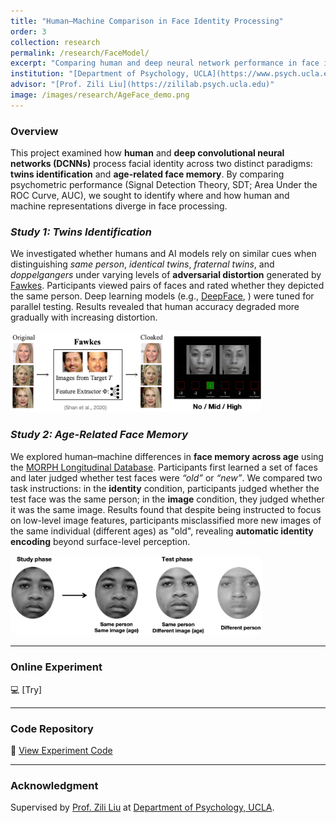 ```yaml
---
title: "Human–Machine Comparison in Face Identity Processing"
order: 3
collection: research
permalink: /research/FaceModel/
excerpt: "Comparing human and deep neural network performance in face identity processing across twins identification and age-related face memory tasks."
institution: "[Department of Psychology, UCLA](https://www.psych.ucla.edu/)"
advisor: "[Prof. Zili Liu](https://zililab.psych.ucla.edu)"
image: /images/research/AgeFace_demo.png
---
```


### Overview
This project examined how **human** and **deep convolutional neural networks (DCNNs)** process facial identity across two distinct paradigms: **twins identification** and **age-related face memory**. By comparing psychometric performance (Signal Detection Theory, SDT; Area Under the ROC Curve, AUC), we sought to identify where and how human and machine representations diverge in face processing.

### *Study 1: Twins Identification*
We investigated whether humans and AI models rely on similar cues when distinguishing *same person*, *identical twins*, *fraternal twins*, and *doppelgangers* under varying levels of **adversarial distortion** generated by [Fawkes](https://sandlab.cs.uchicago.edu/fawkes/). Participants viewed pairs of faces and rated whether they depicted the same person. Deep learning models (e.g., [DeepFace](https://github.com/serengil/deepface), ) were tuned for parallel testing. Results revealed that human accuracy degraded more gradually with increasing distortion.

<img src="/images/research/Twins_demo.png" alt="twins demo" style="max-width: 80%; border-radius: 12px;">

### *Study 2: Age-Related Face Memory*
We explored human–machine differences in **face memory across age** using the [MORPH Longitudinal Database](https://uncw.edu/research/innovation/commercialization/technology-portfolio/morph). Participants first learned a set of faces and later judged whether test faces were *“old”* or *“new”*. We compared two task instructions: in the **identity** condition, participants judged whether the test face was the same person; in the **image** condition, they judged whether it was the same image. Results found that despite being instructed to focus on low-level image features, participants misclassified more new images of the same individual (different ages) as "old", revealing **automatic identity encoding** beyond surface-level perception. 

<img src="/images/research/Age_demo.png" alt="age demo" style="max-width: 80%; border-radius: 12px;">

---

### Online Experiment
💻 [Try]

---

### Code Repository
🔗 [View Experiment Code](/code/project-3/)

---

### Acknowledgment
Supervised by [Prof. Zili Liu](https://zililab.psych.ucla.edu) at [Department of Psychology, UCLA](https://www.psych.ucla.edu/).  
